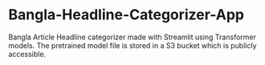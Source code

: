 # Bangla-Headline-Categorizer-App
Bangla Article Headline categorizer made with Streamlit using Transformer models. The pretrained model file is stored in a S3 bucket which is publicly accessible.
